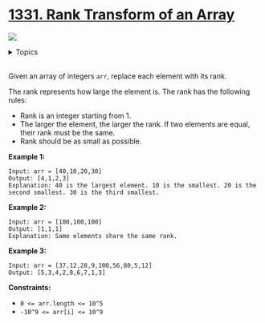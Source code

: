 # [1331. Rank Transform of an Array](https://leetcode.cn/problems/rank-transform-of-an-array/)

![](https://img.shields.io/badge/Difficulty-Easy-green.svg)

<details>
<summary>Topics</summary>

* [`Array`](https://leetcode.com/tag/array/)
* [`Sorting`](https://leetcode.com/tag/sorting/)
* [`Hash Table`](https://leetcode.com/tag/hash-table/)

</details>
<br />

Given an array of integers `arr`, replace each element with its rank.

The rank represents how large the element is. The rank has the following rules:

 + Rank is an integer starting from 1.
 + The larger the element, the larger the rank. If two elements are equal, their rank must be the same.
 + Rank should be as small as possible.
 

**Example 1:**

    Input: arr = [40,10,20,30]
    Output: [4,1,2,3]
    Explanation: 40 is the largest element. 10 is the smallest. 20 is the second smallest. 30 is the third smallest.

**Example 2:**

    Input: arr = [100,100,100]
    Output: [1,1,1]
    Explanation: Same elements share the same rank.

**Example 3:**

    Input: arr = [37,12,28,9,100,56,80,5,12]
    Output: [5,3,4,2,8,6,7,1,3]

**Constraints:**

 + `0 <= arr.length <= 10^5`
 + `-10^9 <= arr[i] <= 10^9`
